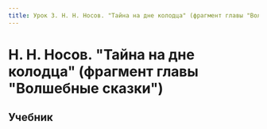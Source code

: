 ```yaml
---
title: Урок 3. Н. Н. Носов. "Тайна на дне колодца" (фрагмент главы "Волшебные сказки")
---
```


# Н. Н. Носов. "Тайна на дне колодца" (фрагмент главы "Волшебные сказки")

## Учебник